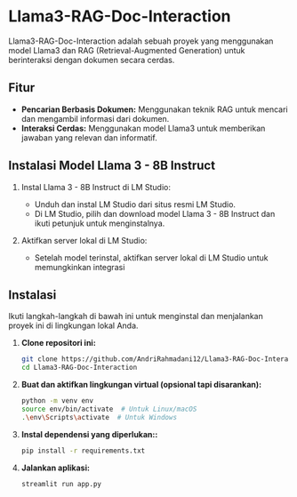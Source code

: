 # Llama3-RAG-Doc-Interaction

Llama3-RAG-Doc-Interaction adalah sebuah proyek yang menggunakan model Llama3 dan RAG (Retrieval-Augmented Generation) untuk berinteraksi dengan dokumen secara cerdas.

## Fitur

- **Pencarian Berbasis Dokumen:** Menggunakan teknik RAG untuk mencari dan mengambil informasi dari dokumen.
- **Interaksi Cerdas:** Menggunakan model Llama3 untuk memberikan jawaban yang relevan dan informatif.

## Instalasi Model Llama 3 - 8B Instruct

1. Instal Llama 3 - 8B Instruct di LM Studio:
   - Unduh dan instal LM Studio dari situs resmi LM Studio.
   - Di LM Studio, pilih dan download model Llama 3 - 8B Instruct dan ikuti petunjuk untuk menginstalnya.
  
2. Aktifkan server lokal di LM Studio:
   - Setelah model terinstal, aktifkan server lokal di LM Studio untuk memungkinkan integrasi

## Instalasi

Ikuti langkah-langkah di bawah ini untuk menginstal dan menjalankan proyek ini di lingkungan lokal Anda.

1. **Clone repositori ini:**

   ```bash
   git clone https://github.com/AndriRahmadani12/Llama3-RAG-Doc-Interaction.git
   cd Llama3-RAG-Doc-Interaction

2. **Buat dan aktifkan lingkungan virtual (opsional tapi disarankan):** 

   ```bash
   python -m venv env
   source env/bin/activate  # Untuk Linux/macOS
   .\env\Scripts\activate  # Untuk Windows

3. **Instal dependensi yang diperlukan::**
   
   ```bash
   pip install -r requirements.txt

4. **Jalankan aplikasi:**

   ```bash
   streamlit run app.py

   
